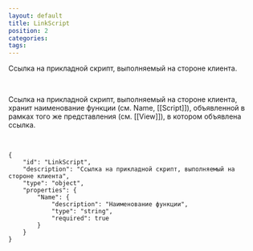 ```yaml
---
layout: default
title: LinkScript
position: 2
categories: 
tags: 
---
```


Ссылка на прикладной скрипт, выполняемый на стороне клиента.

 

Ссылка на прикладной скрипт, выполняемый на стороне клиента, хранит наименование функции (см. Name, [[Script]]), объявленной в рамках того же представления (см. [[View]]), в котором объявлена ссылка.

  

```
{
	"id": "LinkScript",
	"description": "Ссылка на прикладной скрипт, выполняемый на стороне клиента",
	"type": "object",
	"properties": {
		"Name": {
			"description": "Наименование функции",
			"type": "string",
			"required": true
		}
	}
}
```

 

 

